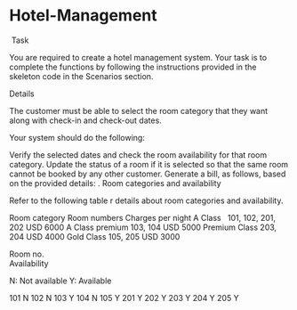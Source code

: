 # Hotel-Management

​
Task

You are required to create a hotel management system. Your task is to complete the functions by following the instructions provided in the skeleton code in the Scenarios section.

Details

The customer must be able to select the room category that they want along with check-in and check-out dates.

Your system should do the following:

Verify the selected dates and check the room availability for that room category.
Update the status of a room if it is selected so that the same room cannot be booked by any other customer.
Generate a bill, as follows, based on the provided details: .
Room categories and availability

Refer to the following table r details about room categories and availability.

Room category	Room numbers	Charges per night
A Class  	101, 102, 201, 202	USD 6000
A Class premium	103, 104	USD 5000
Premium Class	203, 204	USD 4000
Gold Class	105, 205	USD 3000
 

Room no.	
Availability

N: Not available
Y: Available

101	N
102	N
103	Y
104	N
105	Y
201	Y
202	Y
203	Y
204	Y
205	Y​
